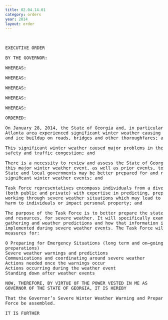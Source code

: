 ```yaml
---
title: 02.04.14.01
category: orders
year: 2014
layout: order
---
```


<pre> 

EXECUTIVE ORDER

BY THE GOVERNOR:

WHEREAS:

WHEREAS:

WHEREAS:

WHEREAS:

WHEREAS:

ORDERED:

On January 28, 2014, the State of Georgia and, in particular, the Metro
Atlanta area experienced significant winter weather causing major snowfall
and ice buildup on roads, bridges and other thoroughfares; and

This significant winter weather caused major problems in the area of public
safety and traffic congestion; and

There is a necessity to review and assess the State of Georgia’s response to
this major winter weather event, as well as prior events, to determine how the
State and local governments may be better prepared for and respond during
signiﬁcant winter weather events; and

Task Force representatives encompass individuals from a diverse background
(both public and private) with expertise in predicting, preparing for and
working through severe weather situations which may lead to loss of life or
harm to individuals or impact personal property; and

The purpose of the Task Force is to better prepare the state, its communities
and resources, for severe weather. It will specifically examine information
gathering and weather predictions and how that information is used and
implemented during severe weather events. The Task Force will identify
measures for:

0 Preparing for Emergency Situations (long term and on—going
preparations)
Severe weather warnings and predictions
Communications and coordinating around severe weather
Actions needed once the warnings occur
Actions occurring during the weather event
Standing down after weather events

NOW, THEREFORE, BY VIRTUE OF THE POWER VESTED IN ME AS
GOVERNOR OF THE STATE OF GEORGIA, IT IS HEREBY

That the Governor’s Severe Winter Weather Warning and Preparedness Task
Force be assembled.

IT IS FURTHER

</pre>
